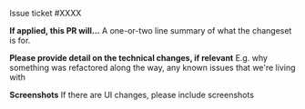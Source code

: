 Issue ticket #XXXX

**If applied, this PR will...**
A one-or-two line summary of what the changeset is for.

**Please provide detail on the technical changes, if relevant**
E.g. why something was refactored along the way, any known issues that we're living with

**Screenshots**
If there are UI changes, please include screenshots
